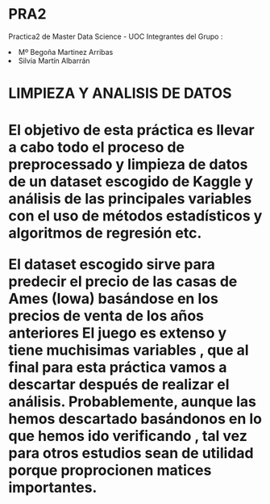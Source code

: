 # PRA2
Practica2 de Master Data Science - UOC 
Integrantes del Grupo :

<li>Mº Begoña Martinez Arribas
<li>Silvia Martín Albarrán

<h1>LIMPIEZA Y ANALISIS DE DATOS<h1>
El objetivo de esta práctica es llevar a cabo todo el proceso de preprocessado y limpieza de datos de un dataset escogido de
Kaggle y análisis de las principales variables con el uso de métodos estadísticos y algoritmos de regresión etc.

El dataset escogido sirve para predecir el precio de las casas de Ames (Iowa) basándose en los precios de venta de los años anteriores 
El juego es extenso y tiene muchisimas variables , que al final para esta práctica vamos a descartar después de realizar 
el análisis.
Probablemente, aunque las hemos descartado basándonos en lo que hemos ido verificando , tal vez para otros estudios sean de utilidad porque  proprocionen matices importantes.
